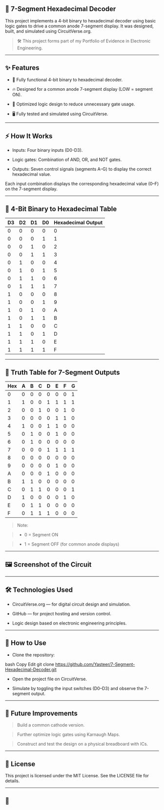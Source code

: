 ## 🔢 7-Segment Hexadecimal Decoder
This project implements a 4-bit binary to hexadecimal decoder using basic logic gates to drive a common anode 7-segment display.
It was designed, built, and simulated using CircuitVerse.org.

> 🛠️ This project forms part of my Portfolio of Evidence in Electronic Engineering.

---

## ✨ Features
- 🔌 Fully functional 4-bit binary to hexadecimal decoder.

- 🔥 Designed for a common anode 7-segment display (LOW = segment ON).

- 🧠 Optimized logic design to reduce unnecessary gate usage.

- 🖥️ Fully tested and simulated using CircuitVerse.

---

## ⚡ How It Works
- Inputs: Four binary inputs (D0-D3).

- Logic gates: Combination of AND, OR, and NOT gates.

- Outputs: Seven control signals (segments A–G) to display the correct hexadecimal value.

Each input combination displays the corresponding hexadecimal value (0–F) on the 7-segment display.

---

## 🧮 4-Bit Binary to Hexadecimal Table

| D3 | D2 | D1 | D0 | Hexadecimal Output |
|----|----|----|----|--------------------|
| 0 | 0	| 0	| 0	| 0 |
| 0	| 0	| 0	| 1	| 1 |
| 0	| 0	| 1	| 0	| 2 |
| 0	| 0	| 1	| 1	| 3 |
| 0	| 1	| 0 |	0 |	4 |
| 0	| 1 |	0 |	1 |	5 |
| 0	| 1	| 1	| 0	| 6 |
| 0	| 1	| 1	| 1	| 7 |
| 1 |	0	| 0	| 0	| 8 |
| 1 |	0	| 0	| 1	| 9 |
| 1 |	0 |	1	| 0	| A |
| 1 |	0 |	1 |	1 |	B |
| 1 |	1 |	0 |	0 |	C |
| 1 |	1 |	0 |	1 |	D |
| 1 |	1 |	1 |	0 |	E |
| 1 |	1	| 1	| 1	| F |

---

## 🧩 Truth Table for 7-Segment Outputs

| Hex	| A	| B	| C | D	| E	| F	| G |
|-----|---|---|---|---|---|---|---|
| 0	| 0	| 0	| 0	| 0	| 0	| 0	| 1	|
| 1	| 1	| 0	| 0	| 1	| 1	| 1	| 1	|
| 2	| 0	| 0	| 1	| 0	| 0	| 1	| 0	|
| 3	| 0	| 0	| 0	| 0	| 1	| 1	| 0	|
| 4	| 1 |	0	| 0	| 1	| 1	| 0	| 0	|
| 5	| 0	| 1	| 0	| 0	| 1	| 0	| 0	|
| 6	| 0	| 1	| 0	| 0	| 0	| 0	| 0	|
| 7	| 0	| 0	| 0	| 1	| 1	| 1	| 1	|
| 8	| 0	| 0	| 0	| 0	| 0	| 0	| 0	|
| 9	| 0	| 0	| 0	| 0	| 1	| 0	| 0	|
| A	| 0	| 0	| 0	| 1	| 0	| 0	| 0	|
| B	| 1	| 1	| 0	| 0	| 0	| 0	| 0	|
| C	| 0	| 1	| 1	| 0	| 0	| 0	| 1	|
| D	| 1	| 0	| 0	| 0	| 0	| 1	| 0	|
| E	| 0	| 1	| 1	| 0	| 0	| 0	| 0	|
| F	| 0	| 1	| 1	| 1	| 0	| 0	| 0	|

> Note:

> - 0 = Segment ON

> - 1 = Segment OFF (for common anode displays)

---

## 🖼️ Screenshot of the Circuit

---

## 🛠️ Technologies Used
- CircuitVerse.org — for digital circuit design and simulation.

- GitHub — for project hosting and version control.

- Logic design based on electronic engineering principles.

---

## 🚀 How to Use
- Clone the repository:

bash
Copy
Edit
git clone https://github.com/Yasteer/7-Segment-Hexadecimal-Decoder.git
- Open the project file on CircuitVerse.

- Simulate by toggling the input switches (D0–D3) and observe the 7-segment output.

---

## 🔮 Future Improvements
> Build a common cathode version.

> Further optimize logic gates using Karnaugh Maps.

> Construct and test the design on a physical breadboard with ICs.

---

## 📜 License
This project is licensed under the MIT License. See the LICENSE file for details.

---

## 🎯
